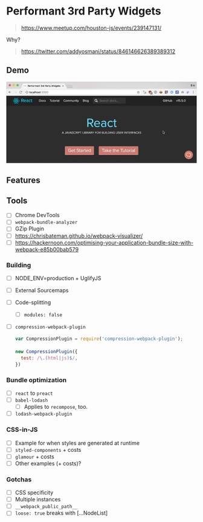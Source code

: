 # Performant 3rd Party Widgets

> https://www.meetup.com/houston-js/events/239147131/

Why?
> https://twitter.com/addyosmani/status/846146626389389312

## Demo

![Demo](demo.gif)

## Features

## Tools

- [ ] Chrome DevTools
- [ ] `webpack-bundle-analyzer`
- [ ] GZip Plugin
- [ ] https://chrisbateman.github.io/webpack-visualizer/
- [ ] https://hackernoon.com/optimising-your-application-bundle-size-with-webpack-e85b00bab579

### Building
- [ ] NODE_ENV=production + UglifyJS
- [ ] External Sourcemaps
- [ ] Code-splitting
  - [ ] `modules: false`
- [ ] `compression-webpack-plugin`

    ```js
    var CompressionPlugin = require('compression-webpack-plugin');

    new CompressionPlugin({
      test: /\.(html|js)$/,
    })
    ```

### Bundle optimization
- [ ] `react` to `preact`
- [ ] `babel-lodash`
  - [ ] Applies to `recompose`, too.
- [ ] `lodash-webpack-plugin`

### CSS-in-JS
- [ ] Example for when styles are generated at runtime
- [ ] `styled-components`  + costs
- [ ] `glamour` + costs
- [ ] Other examples (+ costs)?

### Gotchas
- [ ] CSS specificity
- [ ] Multiple instances
- [ ] `__webpack_public_path__`
- [ ] `loose: true` breaks with [...NodeList]
